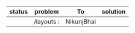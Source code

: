 

| status | problem                                                                    | To         | solution |
| ------ | --------------------------------------------------------------             | ---------- | -------- |
|        | /layouts :                                                                 | NikunjBhai |          |


